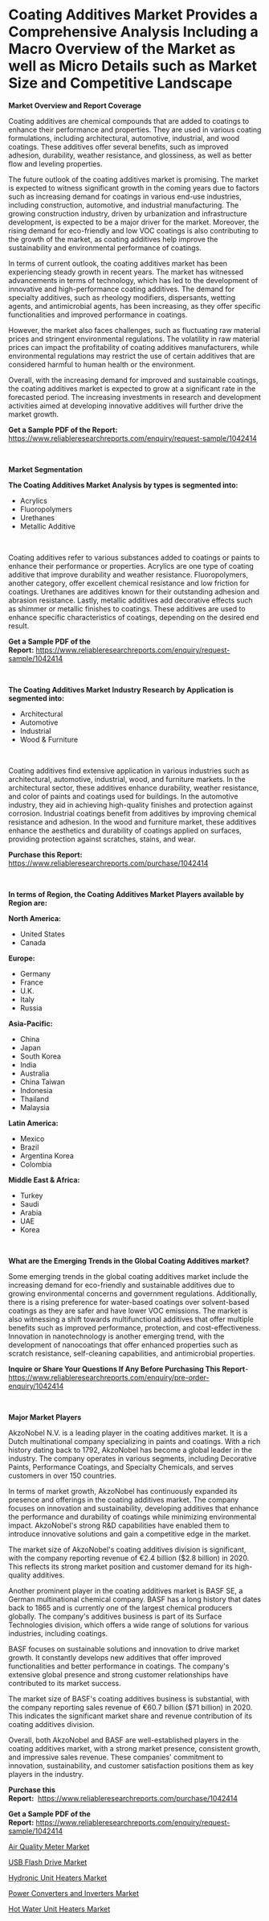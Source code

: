 <p><h1>Coating Additives Market Provides a Comprehensive Analysis Including a Macro Overview of the Market as well as Micro Details such as Market Size and Competitive Landscape</h1></p><p><strong>Market Overview and Report Coverage</strong></p>
<p><p>Coating additives are chemical compounds that are added to coatings to enhance their performance and properties. They are used in various coating formulations, including architectural, automotive, industrial, and wood coatings. These additives offer several benefits, such as improved adhesion, durability, weather resistance, and glossiness, as well as better flow and leveling properties.</p><p>The future outlook of the coating additives market is promising. The market is expected to witness significant growth in the coming years due to factors such as increasing demand for coatings in various end-use industries, including construction, automotive, and industrial manufacturing. The growing construction industry, driven by urbanization and infrastructure development, is expected to be a major driver for the market. Moreover, the rising demand for eco-friendly and low VOC coatings is also contributing to the growth of the market, as coating additives help improve the sustainability and environmental performance of coatings.</p><p>In terms of current outlook, the coating additives market has been experiencing steady growth in recent years. The market has witnessed advancements in terms of technology, which has led to the development of innovative and high-performance coating additives. The demand for specialty additives, such as rheology modifiers, dispersants, wetting agents, and antimicrobial agents, has been increasing, as they offer specific functionalities and improved performance in coatings.</p><p>However, the market also faces challenges, such as fluctuating raw material prices and stringent environmental regulations. The volatility in raw material prices can impact the profitability of coating additives manufacturers, while environmental regulations may restrict the use of certain additives that are considered harmful to human health or the environment.</p><p>Overall, with the increasing demand for improved and sustainable coatings, the coating additives market is expected to grow at a significant rate in the forecasted period. The increasing investments in research and development activities aimed at developing innovative additives will further drive the market growth.</p></p>
<p><strong>Get a Sample PDF of the Report:</strong> <a href="https://www.reliableresearchreports.com/enquiry/request-sample/1042414">https://www.reliableresearchreports.com/enquiry/request-sample/1042414</a></p>
<p>&nbsp;</p>
<p><strong>Market Segmentation</strong></p>
<p><strong>The Coating Additives Market Analysis by types is segmented into:</strong></p>
<p><ul><li>Acrylics</li><li>Fluoropolymers</li><li>Urethanes</li><li>Metallic Additive</li></ul></p>
<p>&nbsp;</p>
<p><p>Coating additives refer to various substances added to coatings or paints to enhance their performance or properties. Acrylics are one type of coating additive that improve durability and weather resistance. Fluoropolymers, another category, offer excellent chemical resistance and low friction for coatings. Urethanes are additives known for their outstanding adhesion and abrasion resistance. Lastly, metallic additives add decorative effects such as shimmer or metallic finishes to coatings. These additives are used to enhance specific characteristics of coatings, depending on the desired end result.</p></p>
<p><strong>Get a Sample PDF of the Report:</strong>&nbsp;<a href="https://www.reliableresearchreports.com/enquiry/request-sample/1042414">https://www.reliableresearchreports.com/enquiry/request-sample/1042414</a></p>
<p>&nbsp;</p>
<p><strong>The Coating Additives Market Industry Research by Application is segmented into:</strong></p>
<p><ul><li>Architectural</li><li>Automotive</li><li>Industrial</li><li>Wood & Furniture</li></ul></p>
<p>&nbsp;</p>
<p><p>Coating additives find extensive application in various industries such as architectural, automotive, industrial, wood, and furniture markets. In the architectural sector, these additives enhance durability, weather resistance, and color of paints and coatings used for buildings. In the automotive industry, they aid in achieving high-quality finishes and protection against corrosion. Industrial coatings benefit from additives by improving chemical resistance and adhesion. In the wood and furniture market, these additives enhance the aesthetics and durability of coatings applied on surfaces, providing protection against scratches, stains, and wear.</p></p>
<p><strong>Purchase this Report:</strong>&nbsp; <a href="https://www.reliableresearchreports.com/purchase/1042414">https://www.reliableresearchreports.com/purchase/1042414</a></p>
<p>&nbsp;</p>
<p><strong>In terms of Region, the Coating Additives Market Players available by Region are:</strong></p>
<p>
    <p> <strong> North America: </strong>
        <ul>
            <li>United States</li>
            <li>Canada</li>
        </ul>
        </p> 
    <p> <strong> Europe: </strong>
        <ul>
            <li>Germany</li>
            <li>France</li>
            <li>U.K.</li>
            <li>Italy</li>
            <li>Russia</li>
        </ul>
        </p> 
    <p> <strong> Asia-Pacific: </strong>
        <ul>
            <li>China</li>
            <li>Japan</li>
            <li>South Korea</li>
            <li>India</li>
            <li>Australia</li>
            <li>China Taiwan</li>
            <li>Indonesia</li>
            <li>Thailand</li>
            <li>Malaysia</li>
        </ul>
        </p> 
    <p> <strong> Latin America: </strong>
        <ul>
            <li>Mexico</li>
            <li>Brazil</li>
            <li>Argentina Korea</li>
            <li>Colombia</li>
        </ul>
        </p> 
    <p> <strong> Middle East & Africa: </strong>
        <ul>
            <li>Turkey</li>
            <li>Saudi</li>
            <li>Arabia</li>
            <li>UAE</li>
            <li>Korea</li>
        </ul>
    </p>
    </p>
<p>&nbsp;</p>
<p><strong>What are the Emerging Trends in the Global Coating Additives market?</strong></p>
<p><p>Some emerging trends in the global coating additives market include the increasing demand for eco-friendly and sustainable additives due to growing environmental concerns and government regulations. Additionally, there is a rising preference for water-based coatings over solvent-based coatings as they are safer and have lower VOC emissions. The market is also witnessing a shift towards multifunctional additives that offer multiple benefits such as improved performance, protection, and cost-effectiveness. Innovation in nanotechnology is another emerging trend, with the development of nanocoatings that offer enhanced properties such as scratch resistance, self-cleaning capabilities, and antimicrobial properties.</p></p>
<p><strong>Inquire or Share Your Questions If Any Before Purchasing This Report</strong>- <a href="https://www.reliableresearchreports.com/enquiry/pre-order-enquiry/1042414">https://www.reliableresearchreports.com/enquiry/pre-order-enquiry/1042414</a></p>
<p>&nbsp;</p>
<p><strong>Major Market Players</strong></p>
<p><p>AkzoNobel N.V. is a leading player in the coating additives market. It is a Dutch multinational company specializing in paints and coatings. With a rich history dating back to 1792, AkzoNobel has become a global leader in the industry. The company operates in various segments, including Decorative Paints, Performance Coatings, and Specialty Chemicals, and serves customers in over 150 countries.</p><p>In terms of market growth, AkzoNobel has continuously expanded its presence and offerings in the coating additives market. The company focuses on innovation and sustainability, developing additives that enhance the performance and durability of coatings while minimizing environmental impact. AkzoNobel's strong R&D capabilities have enabled them to introduce innovative solutions and gain a competitive edge in the market.</p><p>The market size of AkzoNobel's coating additives division is significant, with the company reporting revenue of €2.4 billion ($2.8 billion) in 2020. This reflects its strong market position and customer demand for its high-quality additives.</p><p>Another prominent player in the coating additives market is BASF SE, a German multinational chemical company. BASF has a long history that dates back to 1865 and is currently one of the largest chemical producers globally. The company's additives business is part of its Surface Technologies division, which offers a wide range of solutions for various industries, including coatings.</p><p>BASF focuses on sustainable solutions and innovation to drive market growth. It constantly develops new additives that offer improved functionalities and better performance in coatings. The company's extensive global presence and strong customer relationships have contributed to its market success.</p><p>The market size of BASF's coating additives business is substantial, with the company reporting sales revenue of €60.7 billion ($71 billion) in 2020. This indicates the significant market share and revenue contribution of its coating additives division.</p><p>Overall, both AkzoNobel and BASF are well-established players in the coating additives market, with a strong market presence, consistent growth, and impressive sales revenue. These companies' commitment to innovation, sustainability, and customer satisfaction positions them as key players in the industry.</p></p>
<p><strong>Purchase this Report:</strong>&nbsp;&nbsp;<a href="https://www.reliableresearchreports.com/purchase/1042414">https://www.reliableresearchreports.com/purchase/1042414</a></p>
<p></p>
<p><strong>Get a Sample PDF of the Report:</strong>&nbsp;<a href="https://www.reliableresearchreports.com/enquiry/request-sample/1042414">https://www.reliableresearchreports.com/enquiry/request-sample/1042414</a></p>
<p><p><a href="https://medium.com/@jerrodhilll68/air-quality-meter-market-analysis-its-cagr-market-segmentation-and-global-industry-overview-a862f604718a">Air Quality Meter Market</a></p><p><a href="https://medium.com/@dessiefadel/usb-flash-drive-market-insight-market-trends-growth-forecasted-from-2023-to-2030-863b4ae35a08">USB Flash Drive Market</a></p><p><a href="https://medium.com/@cierrahayes645/hydronic-unit-heaters-market-share-evolution-and-market-growth-trends-2023-2030-301db15a329c">Hydronic Unit Heaters Market</a></p><p><a href="https://medium.com/@nelljian7548/power-converters-and-inverters-market-the-key-to-successful-business-strategy-forecast-till-2030-020f8f7dee2f">Power Converters and Inverters Market</a></p><p><a href="https://medium.com/@boydsmitham726/hot-water-unit-heaters-market-insights-into-market-cagr-market-trends-and-growth-strategies-f9d9a29e4eee">Hot Water Unit Heaters Market</a></p></p>
